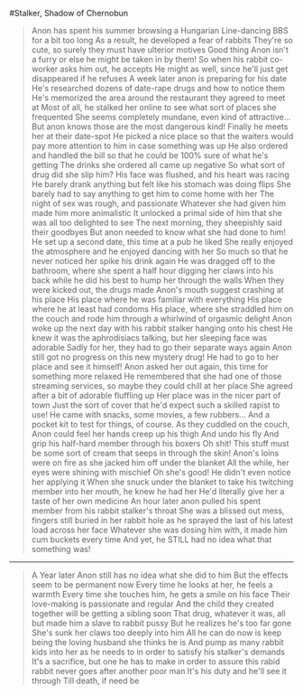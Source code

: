 #Stalker, Shadow of Chernobun
>Anon has spent his summer browsing a Hungarian Line-dancing BBS for a bit too long
>As a result, he developed a fear of rabbits
>They're so cute, so surely they must have ulterior motives
>Good thing Anon isn't a furry or else he might be taken in by them!
>So when his rabbit co-worker asks him out, he accepts
>He might as well, since he'll just get disappeared if he refuses
>A week later anon is preparing for his date
>He's researched dozens of date-rape drugs and how to notice them
>He's memorized the area around the restaurant they agreed to meet at
>Most of all, he stalked her online to see what sort of places she frequented
>She seems completely mundane, even kind of attractive...
>But anon knows those are the most dangerous kind!
>Finally he meets her at their date-spot
>He picked a nice place so that the waiters would pay more attention to him in case something was up
>He also ordered and handled the bill so that he could be 100% sure of what he's getting
>The drinks she ordered all came up negative
>So what sort of drug did she slip him?
>His face was flushed, and his heart was racing
>He barely drank anything but felt like his stomach was doing flips
>She barely had to say anything to get him to come home with her
>The night of sex was rough, and passionate
>Whatever she had given him made  him more animalistic
>It unlocked a primal side of him that she was all too delighted to see
>The next morning, they sheepishly said their goodbyes
>But anon needed to know what she had done to him!
>He set up a second date, this time at a pub he liked
>She really enjoyed the atmosphere and he enjoyed dancing with her
>So much so that he never noticed her spike his drink again
>He was dragged off to the bathroom, where she spent a half hour digging her claws into his back while he did his best to hump her through the walls
>When they were kicked out, the drugs made Anon's mouth suggest crashing at his place
>His place where he was familiar with everything
>His place where he at least had condoms
>His place, where she straddled him on the couch and rode him through a whirlwind of orgasmic delight
>Anon woke up the next day with his rabbit stalker hanging onto his chest
>He knew it was the aphrodisiacs talking, but her sleeping face was adorable
>Sadly for her, they had to go their separate ways again
>Anon still got no progress on this new mystery drug! He had to go to her place and see it himself!
>Anon asked her out again, this time for something more relaxed
>He remembered that she had one of those streaming services, so maybe they could chill at her place
>She agreed after a bit of adorable fluffling up
>Her place was in the nicer part of town
>Just the sort of cover that he'd expect such a skilled rapist to use!
>He came with snacks, some movies, a few rubbers...
>And a pocket kit to test for things, of course.
>As they cuddled on the couch, Anon could feel her hands creep up his thigh
>And undo his fly
>And grip his half-hard member through his boxers
>Oh shit!
>This stuff must be some sort of cream that seeps in through the skin!
>Anon's loins were on fire as she jacked him off under the blanket
>All the while, her eyes were shining with mischief
>Oh she's good! He didn't even notice her applying it
>When she snuck under the blanket to take his twitching member into her mouth, he knew he had her
>He'd literally give her a taste of her own medicine
>An hour later anon pulled his spent member from his rabbit stalker's throat
>She was a blissed out mess, fingers still buried in her rabbit hole as he sprayed the last of his latest load across her face
>Whatever she was dosing him with, it made him cum buckets every time
>And yet, he STILL had no idea what that something was!
----
>A Year later
>Anon still has no idea what she did to him
>But the effects seem to be permanent now
>Every time he looks at her, he feels a warmth
>Every time she touches him, he gets a smile on his face
>Their love-making is passionate and regular
>And the child they created together will be getting a sibling soon
>That drug, whatever it was, all but made him a slave to rabbit pussy
>But he realizes he's too far gone
>She's sunk her claws too deeply into him
>All he can do now is keep being the loving husband she thinks he is
>And pump as many rabbit kids into her as he needs to in order to satisfy his stalker's demands
>It's a sacrifice, but one he has to make in order to assure this rabid rabbit never goes after another poor man
>It's his duty and he'll see it through
>Till death, if need be